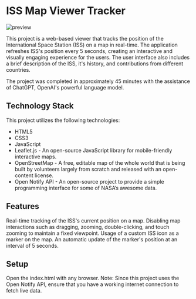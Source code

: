 # ISS Map Viewer Tracker

![preview](https://img001.prntscr.com/file/img001/VqtNII9LRgi4fJgT5_vZEw.png)

This project is a web-based viewer that tracks the position of the International Space Station (ISS) on a map in real-time. The application refreshes ISS's position every 5 seconds, creating an interactive and visually engaging experience for the users. The user interface also includes a brief description of the ISS, it's history, and contributions from different countries.

The project was completed in approximately 45 minutes with the assistance of ChatGPT, OpenAI's powerful language model.

## Technology Stack
This project utilizes the following technologies:

* HTML5
* CSS3
* JavaScript
* Leaflet.js - An open-source JavaScript library for mobile-friendly interactive maps.
* OpenStreetMap - A free, editable map of the whole world that is being built by volunteers largely from scratch and released with an open-content license.
* Open Notify API - An open-source project to provide a simple programming interface for some of NASA’s awesome data.

## Features
Real-time tracking of the ISS's current position on a map.
Disabling map interactions such as dragging, zooming, double-clicking, and touch zooming to maintain a fixed viewpoint.
Usage of a custom ISS icon as a marker on the map.
An automatic update of the marker's position at an interval of 5 seconds.

## Setup
Open the index.html with any browser.
Note: Since this project uses the Open Notify API, ensure that you have a working internet connection to fetch live data.
